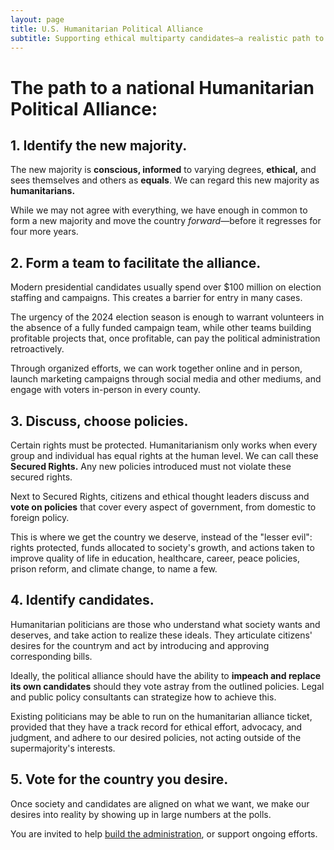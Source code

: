```yaml
---
layout: page
title: U.S. Humanitarian Political Alliance
subtitle: Supporting ethical multiparty candidates—a realistic path to a humanitarian administration.
---
```



# The path to a national Humanitarian Political Alliance: 

## 1. Identify the new majority.

The new majority is **conscious, informed** to varying degrees, **ethical,** and sees themselves and others as **equals**. We can regard this new majority as **humanitarians.**

While we may not agree with everything, we have enough in common to form a new majority and move the country *forward*—before it regresses for four more years.

## 2. Form a team to facilitate the alliance.

Modern presidential candidates usually spend over $100 million on election staffing and campaigns. This creates a barrier for entry in many cases.

The urgency of the 2024 election season is enough to warrant volunteers in the absence of a fully funded campaign team, while other teams building profitable projects that, once profitable, can pay the political administration retroactively.

Through organized efforts, we can work together online and in person, launch marketing campaigns through social media and other mediums, and engage with voters in-person in every county.

## 3. Discuss, choose policies.

Certain rights must be protected. Humanitarianism only works when every group and individual has equal rights at the human level. We can call these **Secured Rights.** Any new policies introduced must not violate these secured rights.

Next to Secured Rights, citizens and ethical thought leaders discuss and **vote on policies** that cover every aspect of government, from domestic to foreign policy.

This is where we get the country we deserve, instead of the "lesser evil": rights protected, funds allocated to society's growth, and actions taken to improve quality of life in education, healthcare, career, peace policies, prison reform, and climate change, to name a few.

## 4. Identify candidates.

Humanitarian politicians are those who understand what society wants and deserves, and take action to realize these ideals. They articulate citizens' desires for the countrym and act by introducing and approving corresponding bills.

Ideally, the political alliance should have the ability to **impeach and replace its own candidates** should they vote astray from the outlined policies. Legal and public policy consultants can strategize how to achieve this. 

Existing politicians may be able to run on the humanitarian alliance ticket, provided that they have a track record for ethical effort, advocacy, and judgment, and adhere to our desired policies, not acting outside of the supermajority's interests.

## 5. Vote for the country you desire.

Once society and candidates are aligned on what we want, we make our desires into reality by showing up in large numbers at the polls. 

You are invited to help [build the administration](https://eqm.systems/build/), or support ongoing efforts.
